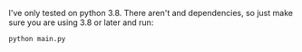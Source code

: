 I've only tested on python 3.8. There aren't and dependencies, so just make sure you are using 3.8 or later and run:
```
python main.py
```